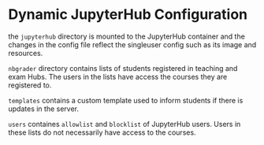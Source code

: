 # Dynamic JupyterHub Configuration

the `jupyterhub` directory is mounted to the JupyterHub container and the changes in the config file reflect the singleuser config such as its image and resources.

`nbgrader` directory contains lists of students registered in teaching and exam Hubs. The users in the lists have access the courses they are registered to.

`templates` contains a custom template used to inform students if there is updates in the server.

`users` containes `allowlist` and `blocklist` of JupyterHub users. Users in these lists do not necessarily have access to the courses.
